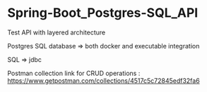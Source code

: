 # Spring-Boot_Postgres-SQL_API

Test API with layered architecture

Postgres SQL database => both docker and executable integration

SQL => jdbc

Postman collection link for CRUD operations : https://www.getpostman.com/collections/4517c5c72845edf32fa6
